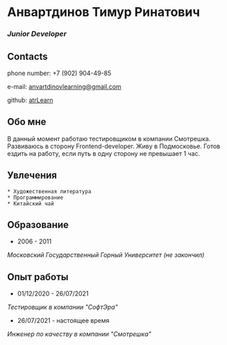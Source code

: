# Анвартдинов Тимур Ринатович

### _Junior Developer_

## Contacts

phone number: +7 (902) 904-49-85

e-mail: anvartdinovlearning@gmail.com

github: [atrLearn](https://github.com/atrLearn)


## Обо мне

В данный момент работаю тестировщиком в компании Смотрешка. Развиваюсь в сторону Frontend-developer. Живу в Подмосковье. Готов ездить на работу, если путь в одну сторону не превышает 1 час.


## Увлечения
    * Художественная литература
    * Программирование
    * Китайский чай


## Образование

- 2006 - 2011

_Московский Государственный Горный Университет (не закончил)_


## Опыт работы

- 01/12/2020 - 26/07/2021

_Тестировщик в компании "СофтЭра"_

- 26/07/2021 - настоящее время

_Инженер по качеству в компании "Смотрешка"_